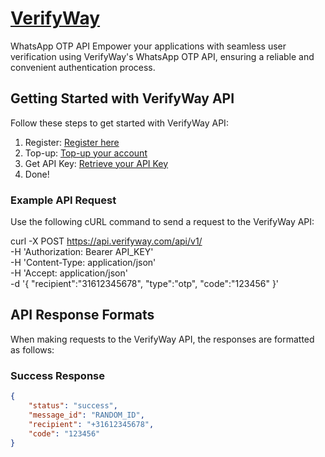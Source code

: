 # [VerifyWay](https://verifyway.com)

WhatsApp OTP API Empower your applications with seamless user verification using VerifyWay's WhatsApp OTP API, ensuring a reliable and convenient authentication process.

## Getting Started with VerifyWay API

Follow these steps to get started with VerifyWay API:

1. Register: [Register here](https://verifyway.com/login/?action=register)
2. Top-up: [Top-up your account](https://verifyway.com/my-account/walletdashboard/topup/)
3. Get API Key: [Retrieve your API Key](https://verifyway.com/my-account/apikey/)
4. Done!

### Example API Request

Use the following cURL command to send a request to the VerifyWay API:

curl -X POST https://api.verifyway.com/api/v1/ \
-H 'Authorization: Bearer API_KEY' \
-H 'Content-Type: application/json' \
-H 'Accept: application/json' \
-d '{
"recipient":"31612345678",
"type":"otp",
"code":"123456"
}'

## API Response Formats

When making requests to the VerifyWay API, the responses are formatted as follows:

### Success Response

```json
{
    "status": "success",
    "message_id": "RANDOM_ID",
    "recipient": "+31612345678",
    "code": "123456"
}
